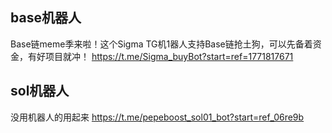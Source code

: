 ## base机器人

Base链meme季来啦！这个Sigma TG机1器人支持Base链抢土狗，可以先备着资金，有好项目就冲！
https://t.me/Sigma_buyBot?start=ref=1771817671

## sol机器人

没用机器人的用起来
https://t.me/pepeboost_sol01_bot?start=ref_06re9b